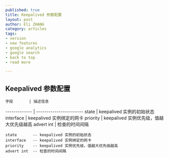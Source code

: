 ```yaml
---
published: true
title: Keepalived 参数配置
layout: post
author: Eli ZHANG 
category: articles
tags:
- version
- new features
- google analytics
- google search
- back to top
- read more

---
```


Keepalived 参数配置
-----------------

    字段       | 描述信息
------------- | -----------------------
    state     | keepalived 实例的初始状态
   interface  | keepalived 实例绑定的网卡
   priority    | keepalived 实例优先级，值越大优先级越高
   advert int  | 检查的时间间隔

```
state		-- keepalived 实例的初始状态
interface	-- keepalived 实例绑定的网卡
priority	-- keepalived 实例优先级，值越大优先级越高
advert int	-- 检查的时间间隔

```